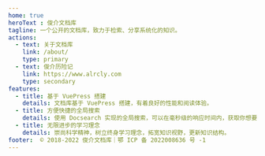 ```yaml
---
home: true
heroText : 俊介文档库
tagline: 一个公开的文档库，致力于检索、分享系统化的知识。
actions:
  - text: 关于文档库
    link: /about/
    type: primary
  - text: 俊介历险记
    link: https://www.alrcly.com
    type: secondary
features:
  - title: 基于 VuePress 搭建
    details: 文档库基于 VuePress 搭建，有着良好的性能和阅读体验。
  - title: 方便快捷的全局搜索
    details: 使用 Docsearch 实现的全局搜索，可以在毫秒级的响应时间内，获取你想要的信息。
  - title: 无限进步的学习理念
    details: 崇尚科学精神，树立终身学习理念，拓宽知识视野，更新知识结构。
footer:  © 2018-2022 俊介文档库｜鄂 ICP 备 2022008636 号 -1
---
```

